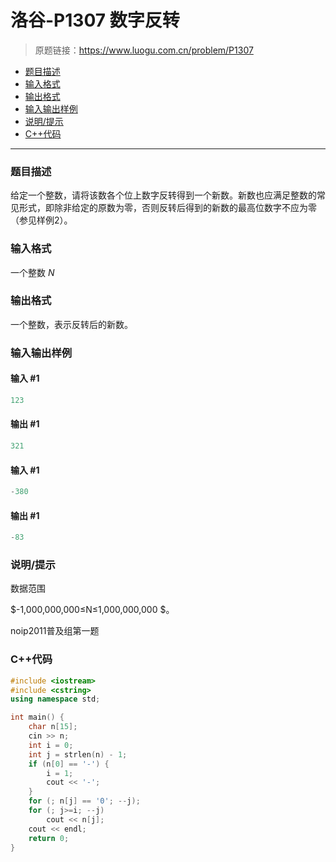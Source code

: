 # 洛谷-P1307 数字反转

> 原题链接：https://www.luogu.com.cn/problem/P1307

- [题目描述](#题目描述)
- [输入格式](#输入格式)
- [输出格式](#输出格式)
- [输入输出样例](#输入输出样例)
- [说明/提示](#说明/提示)
- [C++代码](#C++代码)

---

### <a name="题目描述">题目描述</a>

给定一个整数，请将该数各个位上数字反转得到一个新数。新数也应满足整数的常见形式，即除非给定的原数为零，否则反转后得到的新数的最高位数字不应为零（参见样例2）。

### <a name="输入格式">输入格式</a>

一个整数 $N$

### <a name="输出格式">输出格式</a>

一个整数，表示反转后的新数。

### <a name="输入输出样例">输入输出样例</a>

#### 输入 #1

```c++
123
```

#### 输出 #1

```c++
321
```

#### 输入 #1

```c++
-380
```

#### 输出 #1

```c++
-83
```

### <a name="说明/提示">说明/提示</a>

数据范围

$-1,000,000,000≤N≤1,000,000,000 $。

noip2011普及组第一题

### <a name="C++代码">C++代码</a>

```c++
#include <iostream>
#include <cstring>
using namespace std;

int main() {
    char n[15];
    cin >> n;
    int i = 0;
    int j = strlen(n) - 1;
    if (n[0] == '-') {
        i = 1;
        cout << '-';
    }
    for (; n[j] == '0'; --j);
    for (; j>=i; --j)
        cout << n[j];
    cout << endl;
    return 0;
}
```